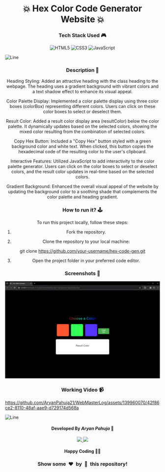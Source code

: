 <h1 align='center'><b>💥 Hex Color Code Generator Website 💥</b></h1>

<!-- -------------------------------------------------------------------------------------------------------------- -->

<h3 align='center'>Tech Stack Used 🎮</h3>

<div align='center'>
   
  ![HTML5](https://img.shields.io/badge/html5-%23E34F26.svg?style=for-the-badge&logo=html5&logoColor=white)
  ![CSS3](https://img.shields.io/badge/css3-%231572B6.svg?style=for-the-badge&logo=css3&logoColor=white)
  ![JavaScript](https://img.shields.io/badge/javascript-%23323330.svg?style=for-the-badge&logo=javascript&logoColor=%23F7DF1E)
  
</div>


![Line](https://github.com/Avdhesh-Varshney/WebMasterLog/assets/114330097/4b78510f-a941-45f8-a9d5-80ed0705e847)

<!-- -------------------------------------------------------------------------------------------------------------- -->

<h3 align='center'>Description 📃</h3>

<div align='center'>
    <p>
Heading Styling: Added an attractive heading with the class heading to the webpage. The heading uses a gradient background with vibrant colors and a text shadow effect to enhance its visual appeal.

Color Palette Display: Implemented a color palette display using three color boxes (colorBox) representing different colors. Users can click on these color boxes to select or deselect them.

Result Color: Added a result color display area (resultColor) below the color palette. It dynamically updates based on the selected colors, showing the mixed color resulting from the combination of selected colors.

Copy Hex Button: Included a "Copy Hex" button styled with a green background color and white text. When clicked, this button copies the hexadecimal code of the resulting color to the user's clipboard.

Interactive Features: Utilized JavaScript to add interactivity to the color palette generator. Users can click on the color boxes to select or deselect colors, and the result color updates in real-time based on the selected colors.

Gradient Background: Enhanced the overall visual appeal of the website by updating the background color to a soothing shade that complements the color palette and heading gradient.
    </p>
</div>


<!-- -------------------------------------------------------------------------------------------------------------- -->

<h3 align='center'>How to run it? 🕹️</h3>

<div align='center'>
    <p>
To run this project locally, follow these steps:

1. Fork the repository.

2. Clone the repository to your local machine:

git clone https://github.com/your-username/hex-code-gen.git

3. Open the project folder in your preferred code editor.
    </p>
</div>

<!-- -------------------------------------------------------------------------------------------------------------- -->

<h3 align='center'>Screenshots 📸</h3>
<img src='Hex-color-code-generator-website.webp'>


<h3 align='center'>Working Video 📹</h3>

https://github.com/AryanPahuja21/WebMasterLog/assets/139960070/42f86ce2-8110-48af-aae9-d729174d568a


![Line](https://github.com/Avdhesh-Varshney/WebMasterLog/assets/114330097/4b78510f-a941-45f8-a9d5-80ed0705e847)

<!-- -------------------------------------------------------------------------------------------------------------- -->

<h4 align='center'>Developed By <b><i>Aryan Pahuja</i></b> 👦</h4>
<p align='center'>
  <a href='https://www.linkedin.com/in/aryan-pahuja/'>
    <img src='https://img.shields.io/badge/linkedin-%230077B5.svg?style=for-the-badge&logo=linkedin&logoColor=white' />
  </a>
  <a href='https://github.com/AryanPahuja21'>
    <img src='https://img.shields.io/badge/github-%23121011.svg?style=for-the-badge&logo=github&logoColor=white' />
  </a>
</p>

<h4 align='center'>Happy Coding 🧑‍💻</h4>

<h3 align="center">Show some &nbsp;❤️&nbsp; by &nbsp;🌟&nbsp; this repository!</h3>
